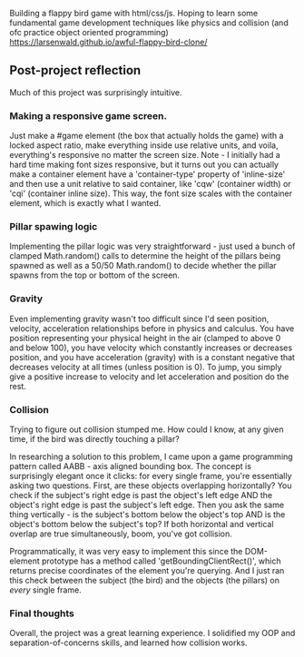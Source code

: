 Building a flappy bird game with html/css/js. Hoping to learn some fundamental game development techniques like physics and collision (and ofc practice object oriented programming)
https://larsenwald.github.io/awful-flappy-bird-clone/

## Post-project reflection

Much of this project was surprisingly intuitive.

### Making a responsive game screen.

Just make a #game element (the box that actually holds the game) with a locked aspect ratio, make everything inside use relative units, and voila, everything's responsive no matter the screen size.
Note - I initially had a hard time making font sizes responsive, but it turns out you can actually make a container element have a 'container-type' property of 'inline-size' and then use a unit relative to said container, like 'cqw' (container width) or 'cqi' (container inline size). This way, the font size scales with the container element, which is exactly what I wanted.

### Pillar spawing logic

Implementing the pillar logic was very straightforward - just used a bunch of clamped Math.random() calls to determine the height of the pillars being spawned as well as a 50/50 Math.random() to decide whether the pillar spawns from the top or bottom of the screen.

### Gravity

Even implementing gravity wasn't too difficult since I'd seen position, velocity, acceleration relationships before in physics and calculus. You have position representing your physical height in the air (clamped to above 0 and below 100), you have velocity which constantly increases or decreases position, and you have acceleration (gravity) with is a constant negative that decreases velocity at all times (unless position is 0). To jump, you simply give a positive increase to velocity and let acceleration and position do the rest.

### Collision

Trying to figure out collision stumped me. How could I know, at any given time, if the bird was directly touching a pillar?

In researching a solution to this problem, I came upon a game programming pattern called AABB - axis aligned bounding box. The concept is surprisingly elegant once it clicks: for every single frame, you're essentially asking two questions. First, are these objects overlapping horizontally? You check if the subject's right edge is past the object's left edge AND the object's right edge is past the subject's left edge. Then you ask the same thing vertically - is the subject's bottom below the object's top AND is the object's bottom below the subject's top? If both horizontal and vertical overlap are true simultaneously, boom, you've got collision.

Programmatically, it was very easy to implement this since the DOM-element prototype has a method called 'getBoundingClientRect()', which returns precise coordinates of the element you're querying. And I just ran this check between the subject (the bird) and the objects (the pillars) on _every_ single frame.

### Final thoughts

Overall, the project was a great learning experience. I solidified my OOP and separation-of-concerns skills, and learned how collision works.
